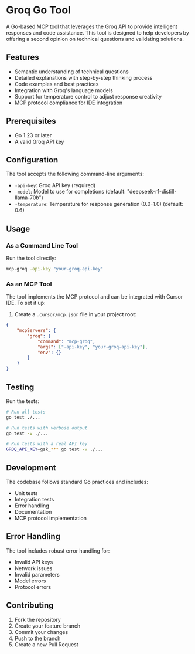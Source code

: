 # Groq Go Tool

A Go-based MCP tool that leverages the Groq API to provide intelligent responses and code assistance. This tool is designed to help developers by offering a second opinion on technical questions and validating solutions.

## Features

- Semantic understanding of technical questions
- Detailed explanations with step-by-step thinking process
- Code examples and best practices
- Integration with Groq's language models
- Support for temperature control to adjust response creativity
- MCP protocol compliance for IDE integration

## Prerequisites

- Go 1.23 or later
- A valid Groq API key

## Configuration

The tool accepts the following command-line arguments:

- `-api-key`: Groq API key (required)
- `-model`: Model to use for completions (default: "deepseek-r1-distill-llama-70b")
- `-temperature`: Temperature for response generation (0.0-1.0) (default: 0.6)

## Usage

### As a Command Line Tool

Run the tool directly:

```bash
mcp-groq -api-key "your-groq-api-key"
```

### As an MCP Tool

The tool implements the MCP protocol and can be integrated with Cursor IDE. To set it up:

1. Create a `.cursor/mcp.json` file in your project root:

```json
{
    "mcpServers": {
        "groq": {
            "command": "mcp-groq",
            "args": ["-api-key", "your-groq-api-key"],
            "env": {}
        }
    }
}
```

## Testing

Run the tests:

```bash
# Run all tests
go test ./...

# Run tests with verbose output
go test -v ./...

# Run tests with a real API key
GROQ_API_KEY=gsk_*** go test -v ./...
```

## Development

The codebase follows standard Go practices and includes:

- Unit tests
- Integration tests
- Error handling
- Documentation
- MCP protocol implementation

## Error Handling

The tool includes robust error handling for:

- Invalid API keys
- Network issues
- Invalid parameters
- Model errors
- Protocol errors

## Contributing

1. Fork the repository
2. Create your feature branch
3. Commit your changes
4. Push to the branch
5. Create a new Pull Request 